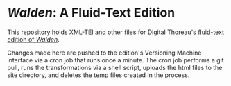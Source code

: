 # *Walden*: A Fluid-Text Edition

This repository holds XML-TEI and other files for Digital Thoreau's [fluid-text edition of *Walden*](http://digitalthoreau.org/fluid-text-toc/).

Changes made here are pushed to the edition's Versioning Machine interface via a cron job that runs once a minute. The cron job performs a git pull, runs the transformations via a shell script, uploads the html files to the site directory, and deletes the temp files created in the process.